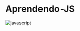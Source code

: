 # Aprendendo-JS
![javascript](https://github.com/Carlos-Moraes2/Aprendendo-JS/assets/113129034/c53538f2-118f-472d-a5b6-397597457c8d)
